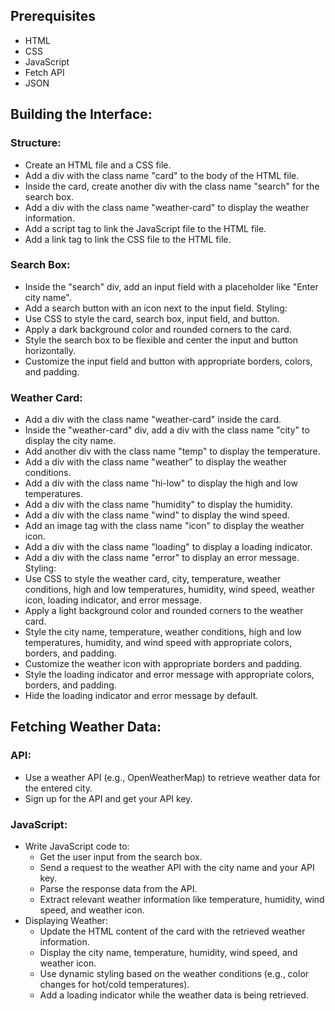 
## Prerequisites
-   HTML
-   CSS
-   JavaScript
-   Fetch API
-   JSON

## Building the Interface:

### Structure:
-   Create an HTML file and a CSS file.
-   Add a div with the class name "card" to the body of the HTML file.
-   Inside the card, create another div with the class name "search" for the search box.
-   Add a div with the class name "weather-card" to display the weather information.
-   Add a script tag to link the JavaScript file to the HTML file.
-   Add a link tag to link the CSS file to the HTML file.

### Search Box:
-   Inside the "search" div, add an input field with a placeholder like "Enter city name".
-   Add a search button with an icon next to the input field.
Styling:
-   Use CSS to style the card, search box, input field, and button.
-   Apply a dark background color and rounded corners to the card.
-   Style the search box to be flexible and center the input and button horizontally.
-   Customize the input field and button with appropriate borders, colors, and padding.

### Weather Card:
-   Add a div with the class name "weather-card" inside the card.
-   Inside the "weather-card" div, add a div with the class name "city" to display the city name.
-   Add another div with the class name "temp" to display the temperature.
-   Add a div with the class name "weather" to display the weather conditions.
-   Add a div with the class name "hi-low" to display the high and low temperatures.
-   Add a div with the class name "humidity" to display the humidity.
-   Add a div with the class name "wind" to display the wind speed.
-   Add an image tag with the class name "icon" to display the weather icon.
-   Add a div with the class name "loading" to display a loading indicator.
-   Add a div with the class name "error" to display an error message.
Styling:
-   Use CSS to style the weather card, city, temperature, weather conditions, high and low temperatures, humidity, wind speed, weather icon, loading indicator, and error message.
-   Apply a light background color and rounded corners to the weather card.
-   Style the city name, temperature, weather conditions, high and low temperatures, humidity, and wind speed with appropriate colors, borders, and padding.
-   Customize the weather icon with appropriate borders and padding.
-   Style the loading indicator and error message with appropriate colors, borders, and padding.
-   Hide the loading indicator and error message by default.

## Fetching Weather Data:

### API:
-   Use a weather API (e.g., OpenWeatherMap) to retrieve weather data for the entered city.
-   Sign up for the API and get your API key.

### JavaScript:
-   Write JavaScript code to:
    -   Get the user input from the search box.
    -   Send a request to the weather API with the city name and your API key.
    -   Parse the response data from the API.
    -   Extract relevant weather information like temperature, humidity, wind speed, and weather icon.
-   Displaying Weather:
    -   Update the HTML content of the card with the retrieved weather information.
    -   Display the city name, temperature, humidity, wind speed, and weather icon.
    -   Use dynamic styling based on the weather conditions (e.g., color changes for hot/cold temperatures).
    -   Add a loading indicator while the weather data is being retrieved.
